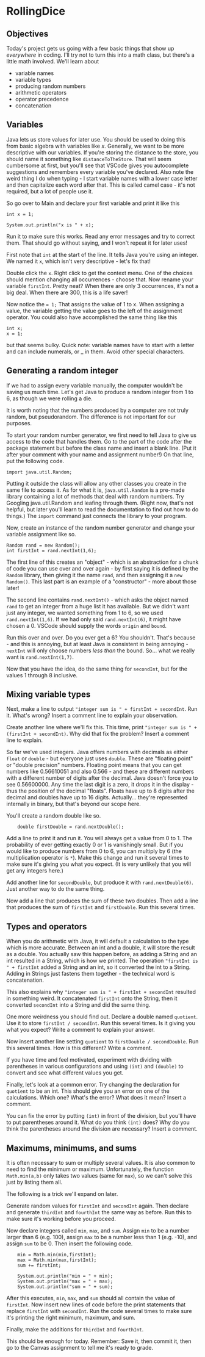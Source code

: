 # RollingDice

## Objectives

Today's project gets us going with a few basic things that show up *everywhere* in coding. I'll try not to turn this into a math class, but there's a little math involved. We'll learn about

- variable names
- variable types
- producing random numbers
- arithmetic operators
- operator precedence
- concatenation

## Variables

Java lets us store values for later use. You should be used to doing this from basic algebra with variables like $x$. Generally, we want to be more descriptive with our variables. If you're storing the distance to the store, you should name it something like `distanceToTheStore`. That will seem cumbersome at first, but you'll see that VSCode gives you autocomplete suggestions and remembers every variable you've declared. Also note the weird thing I do when typing - I start variable names with a lower case letter and then capitalize each word after that. This is called camel case - it's not required, but a lot of people use it.

So go over to Main and declare your first variable and print it like this

``` 
int x = 1; 

System.out.println("x is " + x);
```

Run it to make sure this works. Read any error messages and try to correct them. That should go without saying, and I won't repeat it for later uses!

First note that `int` at the start of the line. It tells Java you're using an integer. We named it `x`, which isn't very descriptive - let's fix that!

Double click the `x`. Right click to get the context menu. One of the choices should mention changing all occurrences - choose that. Now rename your variable `firstInt`. Pretty neat? When there are only 3 occurrences, it's not a big deal. When there are 300, this is a life saver!

Now notice the `= 1;` That assigns the value of 1 to x. When assigning a value, the variable getting the value goes to the left of the assignment operator. You could also have accomplished the same thing like this

``` 
int x;
x = 1; 
```

but that seems bulky. Quick note: variable names have to start with a letter and can include numerals, or _ in them. Avoid other special characters.

## Generating a random integer

If we had to assign every variable manually, the computer wouldn't be saving us much time. Let's get Java to produce a random integer from 1 to 6, as though we were rolling a die. 

It is worth noting that the numbers produced by a computer are not truly random, but pseudorandom. The difference is not important for our purposes.

To start your random number generator, we first need to tell Java to give us access to the code that handles them. Go to the part of the code after the package statement but before the class name and insert a blank line. (Put it after your comment with your name and assignment number!) On that line, put the following code.

```
import java.util.Random;
```

Putting it outside the class will allow any other classes you create in the same file to access it. As for what it is, `java.util.Random` is a pre-made library containing a lot of methods that deal with random numbers. Try Googling java.util.Random and leafing through them. (Right now, that's not helpful, but later you'll learn to read the documentation to find out how to do things.) The `import` command just connects the library to your program.

Now, create an instance of the random number generator and change your variable assignment like so.

```
Random rand = new Random();
int firstInt = rand.nextInt(1,6);
```

The first line of this creates an "object" - which is an abstraction for a chunk of code you can use over and over again - by first saying it is defined by the `Random` library, then giving it the name `rand`, and then assigning it a `new Random()`. This last part is an example of a "constructor" - more about those later!

The second line contains `rand.nextInt()` - which asks the object named `rand` to get an integer from a huge list it has available. But we didn't want just any integer, we wanted something from 1 to 6, so we used `rand.nextInt(1,6)`. If we had only said `rand.nextInt(6)`, it might have chosen a 0. VSCode should supply the words `origin` and `bound`.

Run this over and over. Do you ever get a 6? You shouldn't. That's because - and this is annoying, but at least Java is consistent in being annoying - `nextInt` will only choose numbers *less than* the bound. So... what we really want is `rand.nextInt(1,7)`.

Now that you have the idea, do the same thing for `secondInt`, but for the values 1 through 8 inclusive.

## Mixing variable types

Next, make a line to output `"integer sum is " + firstInt + secondInt`. Run it. What's wrong? Insert a comment line to explain your observation.

Create another line where we'll fix this. This time, print `"integer sum is " + (firstInt + secondInt)`. Why did that fix the problem? Insert a comment line to explain.

So far we've used integers. Java offers numbers with decimals as either `float` or `double` - but everyone just uses `double`. These are "floating point" or "double precision" numbers. Floating point means that you can get numbers like 0.56610051 and also 0.566 - and these are different numbers with a different number of digits after the decimal. Java doesn't force you to see 0.56600000. Any time the last digit is a zero, it drops it in the display - thus the position of the decimal "floats". Floats have up to 8 digits after the decimal and doubles have up to 16 digits. Actually... they're represented internally in binary, but that's beyond our scope here.

You'll create a random double like so.

```
    double firstDouble = rand.nextDouble();
```

Add a line to print it and run it. You will always get a value from 0 to 1. The probability of ever getting exactly 0 or 1 is vanishingly small. But if you would like to produce numbers from 0 to 6, you can multiply by 6 (the multiplication operator is `*`). Make this change and run it several times to make sure it's giving you what you expect. (It is very unlikely that you will get any integers here.)

Add another line for `secondDouble`, but produce it with `rand.nextDouble(6)`. Just another way to do the same thing.

Now add a line that produces the sum of these two doubles. Then add a line that produces the sum of `firstInt` and `firstDouble`. Run this several times.

## Types and operators

When you do arithmetic with Java, it will default a calculation to the type which is more accurate. Between an int and a double, it will store the result as a double. You actually saw this happen before, as adding a String and an int resulted in a String, which is how we printed. The operation `"firstInt is " + firstInt` added a String and an int, so it converted the int to a String. Adding in Strings just fastens them together - the technical word is concatenation.

This also explains why `"integer sum is " + firstInt + secondInt` resulted in something weird. It concatenated `firstInt` onto the String, then it converted `secondInt` into a String and did the same thing.

One more weirdness you should find out. Declare a double named `quotient`. Use it to store `firstInt / secondInt`. Run this several times. Is it giving you what you expect? Write a comment to explain your answer.

Now insert another line setting `quotient` to `firstDouble / secondDouble`. Run this several times. How is this different? Write a comment.

If you have time and feel motivated, experiment with dividing with parentheses in various configurations and using `(int)` and `(double)` to convert and see what different values you get.

Finally, let's look at a common error. Try changing the declaration for `quotient` to be an int. This should give you an error on one of the calculations. Which one? What's the error? What does it mean? Insert a comment.

You can fix the error by putting `(int)` in front of the division, but you'll have to put parentheses around it. What do you think `(int)` does? Why do you think the parentheses around the division are necessary? Insert a comment.

## Maximums, minimums, and sums

It is often necessary to sum or multiply several values. It is also common to need to find the minimum or maximum. Unfortunately, the function `Math.min(a,b)` only takes two values (same for `max`), so we can't solve this just by listing them all.

The following is a trick we'll expand on later.

Generate random values for `firstInt` and `secondInt` again. Then declare and generate `thirdInt` and `fourthInt` the same way as before. Run this to make sure it's working before you proceed.

Now declare integers called `min`, `max`, and `sum`. Assign `min` to be a number larger than 6 (e.g. 100), assign `max` to be a number less than 1 (e.g. -10), and assign `sum` to be 0. Then insert the following code.

```
    min = Math.min(min,firstInt);
    max = Math.min(max,firstInt);
    sum += firstInt;

    System.out.println("min = " + min);
    System.out.println("max = " + max);
    System.out.println("sum = " + sum);
```

After this executes, `min`, `max`, and `sum` should all contain the value of `firstInt`. Now insert new lines of code before the print statements that replace `firstInt` with `secondInt`. Run the code several times to make sure it's printing the right minimum, maximum, and sum.

Finally, make the additions for `thirdInt` and `fourthInt`. 

This should be enough for today. Remember: Save it, then commit it, then go to the Canvas assignment to tell me it's ready to grade.